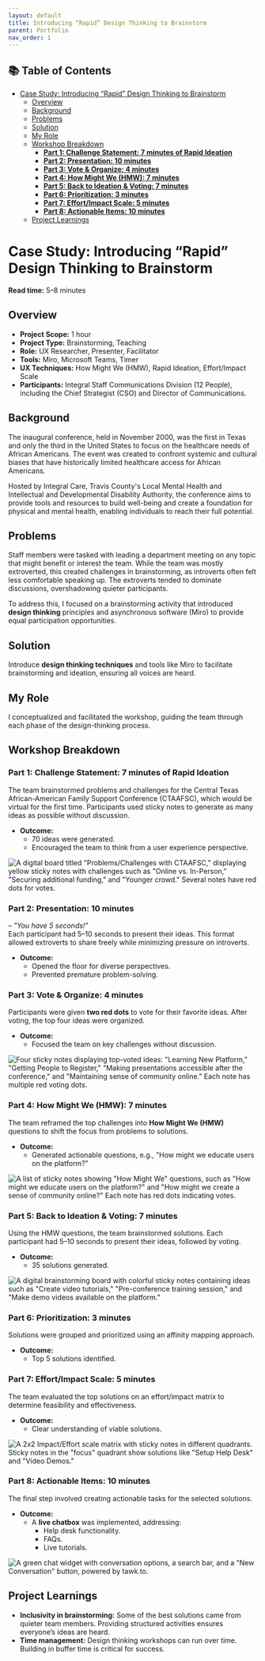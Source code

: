 ```yaml
---
layout: default
title: Introducing “Rapid” Design Thinking to Brainstorm
parent: Portfolio
nav_order: 1
---
```

<!-- This section will include my Table of Contents. In the terminal run [npx markdown-toc -i README.md] to update must be in correct directory. -->

## 📚 Table of Contents

<!-- toc -->

- [Case Study: Introducing “Rapid” Design Thinking to Brainstorm](#case-study-introducing-rapid-design-thinking-to-brainstorm)
  * [Overview](#overview)
  * [Background](#background)
  * [Problems](#problems)
  * [Solution](#solution)
  * [My Role](#my-role)
  * [Workshop Breakdown](#workshop-breakdown)
    + [**Part 1: Challenge Statement: 7 minutes of Rapid Ideation**](#part-1-challenge-statement-7-minutes-of-rapid-ideation)
    + [**Part 2: Presentation: 10 minutes**](#part-2-presentation-10-minutes)
    + [**Part 3: Vote & Organize: 4 minutes**](#part-3-vote--organize-4-minutes)
    + [**Part 4: How Might We (HMW): 7 minutes**](#part-4-how-might-we-hmw-7-minutes)
    + [**Part 5: Back to Ideation & Voting: 7 minutes**](#part-5-back-to-ideation--voting-7-minutes)
    + [**Part 6: Prioritization: 3 minutes**](#part-6-prioritization-3-minutes)
    + [**Part 7: Effort/Impact Scale: 5 minutes**](#part-7-effortimpact-scale-5-minutes)
    + [**Part 8: Actionable Items: 10 minutes**](#part-8-actionable-items-10-minutes)
  * [Project Learnings](#project-learnings)

<!-- tocstop -->

# Case Study: Introducing “Rapid” Design Thinking to Brainstorm  
**Read time:** 5–8 minutes  


## Overview  
- **Project Scope:** 1 hour  
- **Project Type:** Brainstorming, Teaching  
- **Role:** UX Researcher, Presenter, Facilitator  
- **Tools:** Miro, Microsoft Teams, Timer  
- **UX Techniques:** How Might We (HMW), Rapid Ideation, Effort/Impact Scale  
- **Participants:** Integral Staff Communications Division (12 People), including the Chief Strategist (CSO) and Director of Communications.  

## Background  
The inaugural conference, held in November 2000, was the first in Texas and only the third in the United States to focus on the healthcare needs of African Americans. The event was created to confront systemic and cultural biases that have historically limited healthcare access for African Americans.  

Hosted by Integral Care, Travis County's Local Mental Health and Intellectual and Developmental Disability Authority, the conference aims to provide tools and resources to build well-being and create a foundation for physical and mental health, enabling individuals to reach their full potential.

## Problems  
Staff members were tasked with leading a department meeting on any topic that might benefit or interest the team. While the team was mostly extroverted, this created challenges in brainstorming, as introverts often felt less comfortable speaking up. The extroverts tended to dominate discussions, overshadowing quieter participants.  

To address this, I focused on a brainstorming activity that introduced **design thinking** principles and asynchronous software (Miro) to provide equal participation opportunities.

## Solution  
Introduce **design thinking techniques** and tools like Miro to facilitate brainstorming and ideation, ensuring all voices are heard.

## My Role  
I conceptualized and facilitated the workshop, guiding the team through each phase of the design-thinking process.  

## Workshop Breakdown  

### **Part 1: Challenge Statement: 7 minutes of Rapid Ideation**  
The team brainstormed problems and challenges for the Central Texas African-American Family Support Conference (CTAAFSC), which would be virtual for the first time. Participants used sticky notes to generate as many ideas as possible without discussion.  

- **Outcome:**  
  - 70 ideas were generated.  
  - Encouraged the team to think from a user experience perspective.  

![A digital board titled "Problems/Challenges with CTAAFSC," displaying yellow sticky notes with challenges such as "Online vs. In-Person," "Securing additional funding," and "Younger crowd." Several notes have red dots for votes.](/portfolio/rapid-design-thinking/assets/miro-board.png "Problems and Challenges Brainstorm Board")

### **Part 2: Presentation: 10 minutes** 
– *"You have 5 seconds!"*  
Each participant had 5–10 seconds to present their ideas. This format allowed extroverts to share freely while minimizing pressure on introverts.  

- **Outcome:**  
  - Opened the floor for diverse perspectives.  
  - Prevented premature problem-solving.  

### **Part 3: Vote & Organize: 4 minutes**  
Participants were given **two red dots** to vote for their favorite ideas. After voting, the top four ideas were organized.  

- **Outcome:**  
  - Focused the team on key challenges without discussion.  

![Four sticky notes displaying top-voted ideas: "Learning New Platform," "Getting People to Register," "Making presentations accessible after the conference," and "Maintaining sense of community online." Each note has multiple red voting dots.](/portfolio/rapid-design-thinking/assets/voting-results.png "Top Voting Results")


### **Part 4: How Might We (HMW): 7 minutes**  
The team reframed the top challenges into **How Might We (HMW)** questions to shift the focus from problems to solutions.  

- **Outcome:**  
  - Generated actionable questions, e.g., "How might we educate users on the platform?"  

![A list of sticky notes showing "How Might We" questions, such as "How might we educate users on the platform?" and "How might we create a sense of community online?" Each note has red dots indicating votes.](/portfolio/rapid-design-thinking/assets/how-might-we.png "How Might We Brainstorm Results")


### **Part 5: Back to Ideation & Voting: 7 minutes**  
Using the HMW questions, the team brainstormed solutions. Each participant had 5–10 seconds to present their ideas, followed by voting.  

- **Outcome:**  
  - 35 solutions generated.  

![A digital brainstorming board with colorful sticky notes containing ideas such as "Create video tutorials," "Pre-conference training session," and "Make demo videos available on the platform."](/portfolio/rapid-design-thinking/assets/ideation.png "Brainstorming Ideas Board")


### **Part 6: Prioritization: 3 minutes**  
Solutions were grouped and prioritized using an affinity mapping approach.  

- **Outcome:**  
  - Top 5 solutions identified.  

### **Part 7: Effort/Impact Scale: 5 minutes**  
The team evaluated the top solutions on an effort/impact matrix to determine feasibility and effectiveness.  

- **Outcome:**  
  - Clear understanding of viable solutions.  

![A 2x2 Impact/Effort scale matrix with sticky notes in different quadrants. Sticky notes in the "focus" quadrant show solutions like "Setup Help Desk" and "Video Demos."](/portfolio/rapid-design-thinking/assets/effort-impact-scale.png "Effort Impact Scale")


### **Part 8: Actionable Items: 10 minutes**  
The final step involved creating actionable tasks for the selected solutions.  

- **Outcome:**  
  - A **live chatbox** was implemented, addressing:  
    - Help desk functionality.  
    - FAQs.  
    - Live tutorials.  

![A green chat widget with conversation options, a search bar, and a "New Conversation" button, powered by tawk.to.](/portfolio/rapid-design-thinking/assets/ChatBot.png "Chat Widget for Support")

## Project Learnings  
- **Inclusivity in brainstorming:** Some of the best solutions came from quieter team members. Providing structured activities ensures everyone’s ideas are heard.  
- **Time management:** Design thinking workshops can run over time. Building in buffer time is critical for success.
